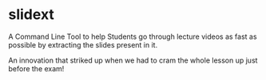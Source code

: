# slidext
A Command Line Tool to help Students go through lecture videos as fast as possible by extracting the slides present in it.

An innovation that striked up when we had to cram the whole lesson up just before the exam!
